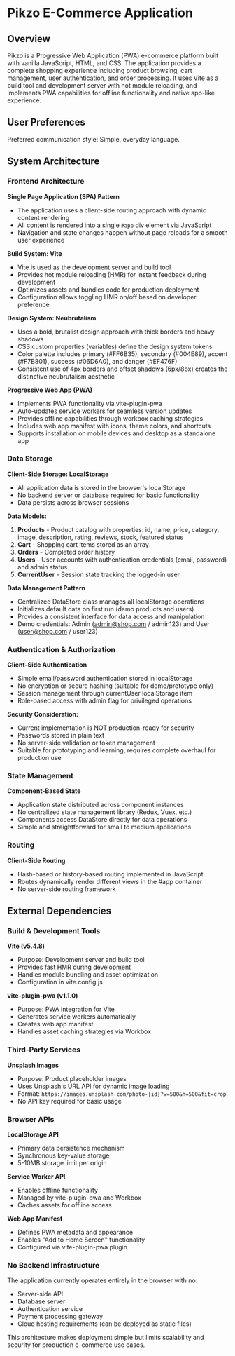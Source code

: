 # Pikzo E-Commerce Application

## Overview

Pikzo is a Progressive Web Application (PWA) e-commerce platform built with vanilla JavaScript, HTML, and CSS. The application provides a complete shopping experience including product browsing, cart management, user authentication, and order processing. It uses Vite as a build tool and development server with hot module reloading, and implements PWA capabilities for offline functionality and native app-like experience.

## User Preferences

Preferred communication style: Simple, everyday language.

## System Architecture

### Frontend Architecture

**Single Page Application (SPA) Pattern**
- The application uses a client-side routing approach with dynamic content rendering
- All content is rendered into a single `#app` div element via JavaScript
- Navigation and state changes happen without page reloads for a smooth user experience

**Build System: Vite**
- Vite is used as the development server and build tool
- Provides hot module reloading (HMR) for instant feedback during development
- Optimizes assets and bundles code for production deployment
- Configuration allows toggling HMR on/off based on developer preference

**Design System: Neubrutalism**
- Uses a bold, brutalist design approach with thick borders and heavy shadows
- CSS custom properties (variables) define the design system tokens
- Color palette includes primary (#FF6B35), secondary (#004E89), accent (#F7B801), success (#06D6A0), and danger (#EF476F)
- Consistent use of 4px borders and offset shadows (6px/8px) creates the distinctive neubrutalism aesthetic

**Progressive Web App (PWA)**
- Implements PWA functionality via vite-plugin-pwa
- Auto-updates service workers for seamless version updates
- Provides offline capabilities through workbox caching strategies
- Includes web app manifest with icons, theme colors, and shortcuts
- Supports installation on mobile devices and desktop as a standalone app

### Data Storage

**Client-Side Storage: LocalStorage**
- All application data is stored in the browser's localStorage
- No backend server or database required for basic functionality
- Data persists across browser sessions

**Data Models:**
1. **Products** - Product catalog with properties: id, name, price, category, image, description, rating, reviews, stock, featured status
2. **Cart** - Shopping cart items stored as an array
3. **Orders** - Completed order history
4. **Users** - User accounts with authentication credentials (email, password) and admin status
5. **CurrentUser** - Session state tracking the logged-in user

**Data Management Pattern**
- Centralized DataStore class manages all localStorage operations
- Initializes default data on first run (demo products and users)
- Provides a consistent interface for data access and manipulation
- Demo credentials: Admin (admin@shop.com / admin123) and User (user@shop.com / user123)

### Authentication & Authorization

**Client-Side Authentication**
- Simple email/password authentication stored in localStorage
- No encryption or secure hashing (suitable for demo/prototype only)
- Session management through currentUser localStorage item
- Role-based access with admin flag for privileged operations

**Security Consideration:**
- Current implementation is NOT production-ready for security
- Passwords stored in plain text
- No server-side validation or token management
- Suitable for prototyping and learning, requires complete overhaul for production use

### State Management

**Component-Based State**
- Application state distributed across component instances
- No centralized state management library (Redux, Vuex, etc.)
- Components access DataStore directly for data operations
- Simple and straightforward for small to medium applications

### Routing

**Client-Side Routing**
- Hash-based or history-based routing implemented in JavaScript
- Routes dynamically render different views in the #app container
- No server-side routing framework

## External Dependencies

### Build & Development Tools

**Vite (v5.4.8)**
- Purpose: Development server and build tool
- Provides fast HMR during development
- Handles module bundling and asset optimization
- Configuration in vite.config.js

**vite-plugin-pwa (v1.1.0)**
- Purpose: PWA integration for Vite
- Generates service workers automatically
- Creates web app manifest
- Handles asset caching strategies via Workbox

### Third-Party Services

**Unsplash Images**
- Purpose: Product placeholder images
- Uses Unsplash's URL API for dynamic image loading
- Format: `https://images.unsplash.com/photo-{id}?w=500&h=500&fit=crop`
- No API key required for basic usage

### Browser APIs

**LocalStorage API**
- Primary data persistence mechanism
- Synchronous key-value storage
- 5-10MB storage limit per origin

**Service Worker API**
- Enables offline functionality
- Managed by vite-plugin-pwa and Workbox
- Caches assets for offline access

**Web App Manifest**
- Defines PWA metadata and appearance
- Enables "Add to Home Screen" functionality
- Configured via vite-plugin-pwa plugin

### No Backend Infrastructure

The application currently operates entirely in the browser with no:
- Server-side API
- Database server
- Authentication service
- Payment processing gateway
- Cloud hosting requirements (can be deployed as static files)

This architecture makes deployment simple but limits scalability and security for production e-commerce use cases.
